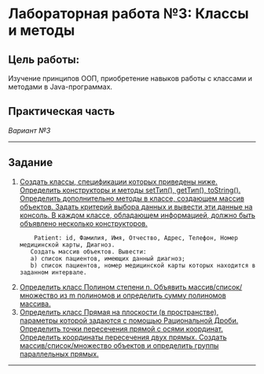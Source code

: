 # Лабораторная работа №3: Классы и методы
## Цель работы: 
Изучение принципов ООП, приобретение навыков работы с классами и методами в Java-программах.
## Практическая часть
<i>Вариант №3</i>
***
## Задание
1. [Создать классы, спецификации которых приведены ниже. Определить конструкторы и методы setТип(), getТип(), toString(). Определить дополнительно методы в классе, создающем массив объектов. Задать критерий выбора данных и вывести эти данные на консоль. В каждом классе, обладающем информацией, должно быть объявлено несколько конструкторов.](./src/Patient.java)
    ```
        Patient: id, Фамилия, Имя, Отчество, Адрес, Телефон, Номер медицинской карты, Диагноз.
       Создать массив объектов. Вывести:
       a) список пациентов, имеющих данный диагноз;
       b) список пациентов, номер медицинской карты которых находится в заданном интервале.
   ```
2. [Определить класс Полином степени n. Объявить массив/список/множество из m полиномов и определить сумму полиномов массива.](./src/Polynom.java)
3. [Определить класс Прямая на плоскости (в пространстве), параметры которой задаются с помощью Рациональной Дроби. Определить точки пересечения прямой с осями координат. Определить координаты пересечения двух прямых. Создать массив/список/множество объектов и определить группы параллельных прямых.](./src/Line.java)
***
